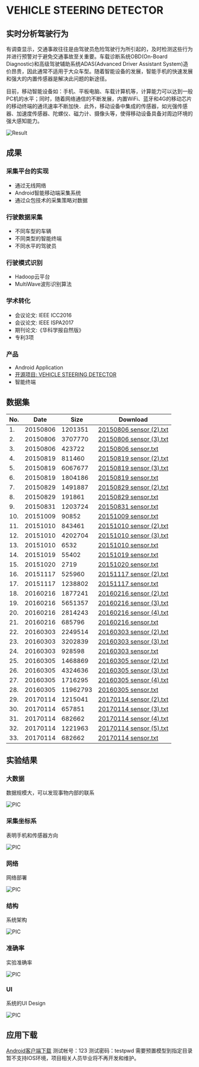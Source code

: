 # VEHICLE STEERING DETECTOR

## 实时分析驾驶行为

有调查显示，交通事故往往是由驾驶员危险驾驶行为所引起的，及时检测这些行为并进行预警对于避免交通事故至关重要。车载诊断系统OBD(On-Board Diagnostic)和高级驾驶辅助系统ADAS(Advanced Driver Assistant System)造价昂贵，因此通常不适用于大众车型。随着智能设备的发展，智能手机的快速发展和强大的内置传感器是解决此问题的新途径。

目前，移动智能设备如：手机、平板电脑、车载计算机等，计算能力可以达到一般PC机的水平；同时，随着网络通信的不断发展，内置WiFi、蓝牙和4G的移动芯片的移动终端的通讯速率不断加快．此外，移动设备中集成的传感器，如光强传感器、加速度传感器、陀螺仪、磁力计、摄像头等，使得移动设备具备对周边环境的强大感知能力。

![Result](./doc/data/result.png)

## 成果

### 采集平台的实现

- 通过无线网络
- Android智能移动端采集系统
- 通过众包技术的采集策略对数据

### 行驶数据采集

- 不同车型的车辆
- 不同类型的智能终端
- 不同水平的驾驶员

### 行驶模式识别

- Hadoop云平台
- MultiWave波形识别算法

### 学术转化

- 会议论文: IEEE ICC2016
- 会议论文: IEEE ISPA2017
- 期刊论文:《华科学报自然版》
- 专利3项

### 产品

- Android Application
- [开源项目: VEHICLE STEERING DETECTOR](https://github.com/ouyangkid/vehiclesteeringdetection)
- 智能终端

## 数据集
| No. | Date | Size | Download |
| ------ | ------ | ------ | ------ |
| 1. | 20150806 | 1201351 | [20150806 sensor (2).txt](https://raw.githubusercontent.com/ouyangkid/vehiclesteeringdetection/master/doc/data/sensordata/20150806%20sensor%20%282%29.txt) |
| 2. | 20150806 | 3707770 | [20150806 sensor (3).txt](https://raw.githubusercontent.com/ouyangkid/vehiclesteeringdetection/master/doc/data/sensordata/20150806%20sensor%20%283%29.txt) |
| 3. | 20150806 | 423722 | [20150806 sensor.txt](https://raw.githubusercontent.com/ouyangkid/vehiclesteeringdetection/master/doc/data/sensordata/20150806%20sensor.txt) |
| 4. | 20150819 | 811460 | [20150819 sensor (2).txt](https://raw.githubusercontent.com/ouyangkid/vehiclesteeringdetection/master/doc/data/sensordata/20150819%20sensor%20%282%29.txt) |
| 5. | 20150819 | 6067677 | [20150819 sensor (3).txt](https://raw.githubusercontent.com/ouyangkid/vehiclesteeringdetection/master/doc/data/sensordata/20150819%20sensor%20%283%29.txt) |
| 6. | 20150819 | 1804186 | [20150819 sensor.txt](https://raw.githubusercontent.com/ouyangkid/vehiclesteeringdetection/master/doc/data/sensordata/20150819%20sensor.txt) |
| 7. | 20150829 | 1491887 | [20150829 sensor (2).txt](https://raw.githubusercontent.com/ouyangkid/vehiclesteeringdetection/master/doc/data/sensordata/20150829%20sensor%20%282%29.txt) |
| 8. | 20150829 | 191861 | [20150829 sensor.txt](https://raw.githubusercontent.com/ouyangkid/vehiclesteeringdetection/master/doc/data/sensordata/20150829%20sensor.txt) |
| 9. | 20150831 | 1203724 | [20150831 sensor.txt](https://raw.githubusercontent.com/ouyangkid/vehiclesteeringdetection/master/doc/data/sensordata/20150831%20sensor.txt) |
| 10. | 20151009 | 90852 | [20151009 sensor.txt](https://raw.githubusercontent.com/ouyangkid/vehiclesteeringdetection/master/doc/data/sensordata/20151009%20sensor.txt) |
| 11. | 20151010 | 843461 | [20151010 sensor (2).txt](https://raw.githubusercontent.com/ouyangkid/vehiclesteeringdetection/master/doc/data/sensordata/20151010%20sensor%20%282%29.txt) |
| 12. | 20151010 | 4202704 | [20151010 sensor (3).txt](https://raw.githubusercontent.com/ouyangkid/vehiclesteeringdetection/master/doc/data/sensordata/20151010%20sensor%20%283%29.txt) |
| 13. | 20151010 | 6532 | [20151010 sensor.txt](https://raw.githubusercontent.com/ouyangkid/vehiclesteeringdetection/master/doc/data/sensordata/20151010%20sensor.txt) |
| 14. | 20151019 | 55402 | [20151019 sensor.txt](https://raw.githubusercontent.com/ouyangkid/vehiclesteeringdetection/master/doc/data/sensordata/20151019%20sensor.txt) |
| 15. | 20151020 | 2719 | [20151020 sensor.txt](https://raw.githubusercontent.com/ouyangkid/vehiclesteeringdetection/master/doc/data/sensordata/20151020%20sensor.txt) |
| 16. | 20151117 | 525960 | [20151117 sensor (2).txt](https://raw.githubusercontent.com/ouyangkid/vehiclesteeringdetection/master/doc/data/sensordata/20151117%20sensor%20%282%29.txt) |
| 17. | 20151117 | 1238802 | [20151117 sensor.txt](https://raw.githubusercontent.com/ouyangkid/vehiclesteeringdetection/master/doc/data/sensordata/20151117%20sensor.txt) |
| 18. | 20160216 | 1877241 | [20160216 sensor (2).txt](https://raw.githubusercontent.com/ouyangkid/vehiclesteeringdetection/master/doc/data/sensordata/20160216%20sensor%20%282%29.txt) |
| 19. | 20160216 | 5651357 | [20160216 sensor (3).txt](https://raw.githubusercontent.com/ouyangkid/vehiclesteeringdetection/master/doc/data/sensordata/20160216%20sensor%20%283%29.txt) |
| 20. | 20160216 | 2814243 | [20160216 sensor (4).txt](https://raw.githubusercontent.com/ouyangkid/vehiclesteeringdetection/master/doc/data/sensordata/20160216%20sensor%20%284%29.txt) |
| 21. | 20160216 | 685796 | [20160216 sensor.txt](https://raw.githubusercontent.com/ouyangkid/vehiclesteeringdetection/master/doc/data/sensordata/20160216%20sensor.txt) |
| 22. | 20160303 | 2249514 | [20160303 sensor (2).txt](https://raw.githubusercontent.com/ouyangkid/vehiclesteeringdetection/master/doc/data/sensordata/20160303%20sensor%20%282%29.txt) |
| 23. | 20160303 | 3202839 | [20160303 sensor (3).txt](https://raw.githubusercontent.com/ouyangkid/vehiclesteeringdetection/master/doc/data/sensordata/20160303%20sensor%20%283%29.txt) |
| 24. | 20160303 | 928598 | [20160303 sensor.txt](https://raw.githubusercontent.com/ouyangkid/vehiclesteeringdetection/master/doc/data/sensordata/20160303%20sensor.txt) |
| 25. | 20160305 | 1468869 | [20160305 sensor (2).txt](https://raw.githubusercontent.com/ouyangkid/vehiclesteeringdetection/master/doc/data/sensordata/20160305%20sensor%20%282%29.txt) |
| 26. | 20160305 | 4324636 | [20160305 sensor (3).txt](https://raw.githubusercontent.com/ouyangkid/vehiclesteeringdetection/master/doc/data/sensordata/20160305%20sensor%20%283%29.txt) |
| 27. | 20160305 | 1716295 | [20160305 sensor (4).txt](https://raw.githubusercontent.com/ouyangkid/vehiclesteeringdetection/master/doc/data/sensordata/20160305%20sensor%20%284%29.txt) |
| 28. | 20160305 | 11962793 | [20160305 sensor.txt](https://raw.githubusercontent.com/ouyangkid/vehiclesteeringdetection/master/doc/data/sensordata/20160305%20sensor.txt) |
| 29. | 20170114 | 1215041 | [20170114 sensor (2).txt](https://raw.githubusercontent.com/ouyangkid/vehiclesteeringdetection/master/doc/data/sensordata/20170114%20sensor%20%282%29.txt) |
| 30. | 20170114 | 657851 | [20170114 sensor (3).txt](https://raw.githubusercontent.com/ouyangkid/vehiclesteeringdetection/master/doc/data/sensordata/20170114%20sensor%20%283%29.txt) |
| 31. | 20170114 | 682662 | [20170114 sensor (4).txt](https://raw.githubusercontent.com/ouyangkid/vehiclesteeringdetection/master/doc/data/sensordata/20170114%20sensor%20%284%29.txt) |
| 32. | 20170114 | 1221963 | [20170114 sensor (5).txt](https://raw.githubusercontent.com/ouyangkid/vehiclesteeringdetection/master/doc/data/sensordata/20170114%20sensor%20%285%29.txt) |
| 33. | 20170114 | 682662 | [20170114 sensor.txt](https://raw.githubusercontent.com/ouyangkid/vehiclesteeringdetection/master/doc/data/sensordata/20170114%20sensor.txt) |

## 实验结果

### 大数据

数据规模大，可以发现事物内部的联系

![PIC](./doc/data/experiment/bigdata.png)

### 采集坐标系

表明手机和传感器方向

![PIC](./doc/data/experiment/coord.png)

### 网络

网络部署

![PIC](./doc/data/experiment/network.png)

### 结构

系统架构

![PIC](./doc/data/experiment/systemstructure.jpg)

### 准确率

实验准确率

![PIC](./doc/data/experiment/top.jpg)

### UI

系统的UI Design

![PIC](./doc/data/experiment/ui.png)

## 应用下载

[Android客户端下载](http://github.com)
测试帐号：123
测试密码：testpwd
需要预置模型到指定目录
暂不支持IOS环境，项目相关人员毕业将不再开发和维护。
